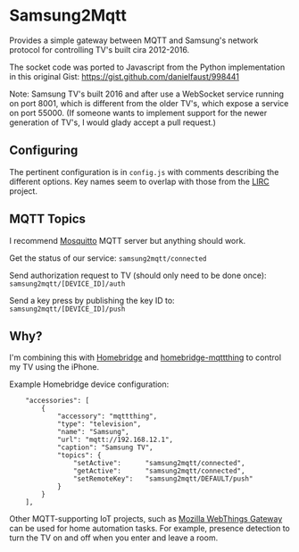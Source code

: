 # Samsung2Mqtt

Provides a simple gateway between MQTT and Samsung's network protocol for
controlling TV's built cira 2012-2016.

The socket code was ported to Javascript from the Python implementation in
this original Gist: https://gist.github.com/danielfaust/998441

Note: Samsung TV's built 2016 and after use a WebSocket service running on
port 8001, which is different from the older TV's, which expose a service on
port 55000. (If someone wants to implement support for the newer generation
of TV's, I would glady accept a pull request.)

## Configuring

The pertinent configuration is in `config.js` with comments describing the
different options. Key names seem to overlap with those from the
[LIRC](https://gist.github.com/unforgiven512/0c232f4112b63021a8e0df6eedfb2ff3) project.

## MQTT Topics

I recommend [Mosquitto](https://mosquitto.org/) MQTT server but anything should work.

Get the status of our service: `samsung2mqtt/connected`

Send authorization request to TV (should only need to be done once): `samsung2mqtt/[DEVICE_ID]/auth`

Send a key press by publishing the key ID to: `samsung2mqtt/[DEVICE_ID]/push`

## Why?

I'm combining this with [Homebridge](https://github.com/nfarina/homebridge) and
[homebridge-mqttthing](https://github.com/arachnetech/homebridge-mqttthing) to control
my TV using the iPhone.

Example Homebridge device configuration:

```
    "accessories": [
        {
            "accessory": "mqttthing",
            "type": "television",
            "name": "Samsung",
            "url": "mqtt://192.168.12.1",
            "caption": "Samsung TV",
            "topics": {
                "setActive":      "samsung2mqtt/connected",
                "getActive":      "samsung2mqtt/connected",
                "setRemoteKey":   "samsung2mqtt/DEFAULT/push"
            }
        }
    ],
```

Other MQTT-supporting IoT projects, such as
[Mozilla WebThings Gateway](https://github.com/mozilla-iot/gateway) can be used
for home automation tasks. For example, presence detection to turn the TV on
and off when you enter and leave a room.

